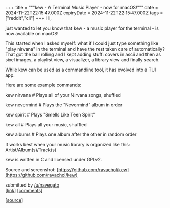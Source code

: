 +++
title = """kew - A Terminal Music Player - now for macOS!"""
date = 2024-11-22T22:15:47.000Z
expiryDate = 2024-11-22T22:15:47.000Z
tags = ["reddit","cli"]
+++
Hi,

just wanted to let you know that kew - a music player for the terminal - is now available on macOS!

This started when I asked myself: what if I could just type something like "play nirvana" in the terminal and have the rest taken care of automatically? That got the ball rolling and I kept adding stuff: covers in ascii and then as sixel images, a playlist view, a visualizer, a library view and finally search.

While kew can be used as a commandline tool, it has evolved into a TUI app.

Here are some example commands:

kew nirvana # Plays all of your Nirvana songs, shuffled

kew nevermind # Plays the "Nevermind" album in order

kew spirit # Plays "Smells Like Teen Spirit"

kew all # Plays all your music, shuffled

kew albums # Plays one album after the other in random order

It works best when your music library is organized like this: Artist/Album(s)/Track(s)

kew is written in C and licensed under GPLv2.

Source and screenshot: [https://github.com/ravachol/kew](https://github.com/ravachol/kew)

submitted by [/u/navegato](https://www.reddit.com/user/navegato)  
[\[link\]](https://www.reddit.com/r/commandline/comments/1gxjxq2/kew_a_terminal_music_player_now_for_macos/) [\[comments\]](https://www.reddit.com/r/commandline/comments/1gxjxq2/kew_a_terminal_music_player_now_for_macos/)

[[source]](https://www.reddit.com/r/commandline/comments/1gxjxq2/kew_a_terminal_music_player_now_for_macos/)
